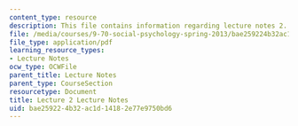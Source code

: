 ```yaml
---
content_type: resource
description: This file contains information regarding lecture notes 2.
file: /media/courses/9-70-social-psychology-spring-2013/bae259224b32ac1d14182e77e9750bd6_MIT9_70S13_Lect2.pdf
file_type: application/pdf
learning_resource_types:
- Lecture Notes
ocw_type: OCWFile
parent_title: Lecture Notes
parent_type: CourseSection
resourcetype: Document
title: Lecture 2 Lecture Notes
uid: bae25922-4b32-ac1d-1418-2e77e9750bd6
---
```

